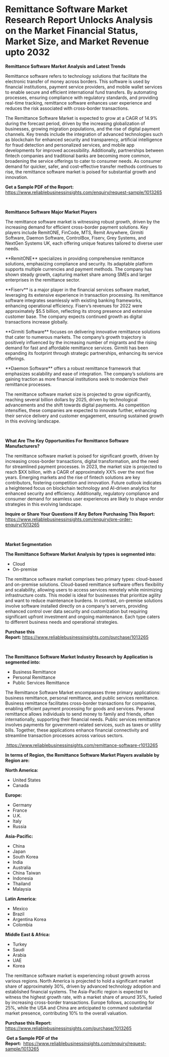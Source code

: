<p><h1>Remittance Software Market Research Report Unlocks Analysis on the Market Financial Status, Market Size, and Market Revenue upto 2032</h1></p><p><strong>Remittance Software Market Analysis and Latest Trends</strong></p>
<p><p>Remittance software refers to technology solutions that facilitate the electronic transfer of money across borders. This software is used by financial institutions, payment service providers, and mobile wallet services to enable secure and efficient international fund transfers. By automating processes, ensuring compliance with regulatory standards, and providing real-time tracking, remittance software enhances user experience and reduces the risk associated with cross-border transactions.</p><p>The Remittance Software Market is expected to grow at a CAGR of 14.9% during the forecast period, driven by the increasing globalization of businesses, growing migration populations, and the rise of digital payment channels. Key trends include the integration of advanced technologies such as blockchain for enhanced security and transparency, artificial intelligence for fraud detection and personalized services, and mobile app developments for improved accessibility. Additionally, partnerships between fintech companies and traditional banks are becoming more common, broadening the service offerings to cater to consumer needs. As consumer demand for quicker, safer, and cost-effective transfer methods continues to rise, the remittance software market is poised for substantial growth and innovation.</p></p>
<p><strong>Get a Sample PDF of the Report:&nbsp;</strong> <a href="https://www.reliablebusinessinsights.com/enquiry/request-sample/1013265?utm_campaign=1091&utm_medium=2&utm_source=Github&utm_content=ia&utm_term=17042025&utm_id=remittance-software">https://www.reliablebusinessinsights.com/enquiry/request-sample/1013265</a></p>
<p>&nbsp;</p>
<p><strong>Remittance Software Major Market Players</strong></p>
<p><p>The remittance software market is witnessing robust growth, driven by the increasing demand for efficient cross-border payment solutions. Key players include RemitONE, FinCode, MTS, Remit Anywhere, Girmiti Software, Daemon Software, ControlBox, Fiserv, Grey Systems, and NextGen Systems UK, each offering unique features tailored to diverse user needs.</p><p>**RemitONE** specializes in providing comprehensive remittance solutions, emphasizing compliance and security. Its adaptable platform supports multiple currencies and payment methods. The company has shown steady growth, capturing market share among SMEs and larger enterprises in the remittance sector.</p><p>**Fiserv** is a major player in the financial services software market, leveraging its extensive experience in transaction processing. Its remittance software integrates seamlessly with existing banking frameworks, enhancing operational efficiency. Fiserv’s revenues for 2022 were approximately $5.5 billion, reflecting its strong presence and extensive customer base. The company expects continued growth as digital transactions increase globally.</p><p>**Girmiti Software** focuses on delivering innovative remittance solutions that cater to numerous markets. The company’s growth trajectory is positively influenced by the increasing number of migrants and the rising demand for fast and affordable remittance services. Girmiti has been expanding its footprint through strategic partnerships, enhancing its service offerings.</p><p>**Daemon Software** offers a robust remittance framework that emphasizes scalability and ease of integration. The company’s solutions are gaining traction as more financial institutions seek to modernize their remittance processes.</p><p>The remittance software market size is projected to grow significantly, reaching several billion dollars by 2025, driven by technological advancements and the shift towards digital payments. As competition intensifies, these companies are expected to innovate further, enhancing their service delivery and customer engagement, ensuring sustained growth in this evolving landscape.</p></p>
<p>&nbsp;</p>
<p><strong>What Are The Key Opportunities For Remittance Software Manufacturers?</strong></p>
<p><p>The remittance software market is poised for significant growth, driven by increasing cross-border transactions, digital transformation, and the need for streamlined payment processes. In 2023, the market size is projected to reach $XX billion, with a CAGR of approximately XX% over the next five years. Emerging markets and the rise of fintech solutions are key contributors, fostering competition and innovation. Future outlook indicates a heightened focus on blockchain technology and AI-driven analytics for enhanced security and efficiency. Additionally, regulatory compliance and consumer demand for seamless user experiences are likely to shape vendor strategies in this evolving landscape.</p></p>
<p><strong>Inquire or Share Your Questions If Any Before Purchasing This Report:</strong> <a href="https://www.reliablebusinessinsights.com/enquiry/pre-order-enquiry/1013265?utm_campaign=1091&utm_medium=2&utm_source=Github&utm_content=ia&utm_term=17042025&utm_id=remittance-software">https://www.reliablebusinessinsights.com/enquiry/pre-order-enquiry/1013265</a></p>
<p>&nbsp;</p>
<p><strong>Market Segmentation</strong></p>
<p><strong>The Remittance Software Market Analysis by types is segmented into:</strong></p>
<p><ul><li>Cloud</li><li>On-premise</li></ul></p>
<p><p>The remittance software market comprises two primary types: cloud-based and on-premise solutions. Cloud-based remittance software offers flexibility and scalability, allowing users to access services remotely while minimizing infrastructure costs. This model is ideal for businesses that prioritize agility and want to reduce maintenance burdens. In contrast, on-premise solutions involve software installed directly on a company's servers, providing enhanced control over data security and customization but requiring significant upfront investment and ongoing maintenance. Each type caters to different business needs and operational strategies.</p></p>
<p><strong>Purchase this Report:&nbsp;</strong><a href="https://www.reliablebusinessinsights.com/purchase/1013265?utm_campaign=1091&utm_medium=2&utm_source=Github&utm_content=ia&utm_term=17042025&utm_id=remittance-software">https://www.reliablebusinessinsights.com/purchase/1013265</a></p>
<p>&nbsp;</p>
<p><strong>The Remittance Software Market Industry Research by Application is segmented into:</strong></p>
<p><ul><li>Business Remittance</li><li>Personal Remittance</li><li>Public Services Remittance</li></ul></p>
<p><p>The Remittance Software Market encompasses three primary applications: business remittance, personal remittance, and public services remittance. Business remittance facilitates cross-border transactions for companies, enabling efficient payment processing for goods and services. Personal remittance allows individuals to send money to family and friends, often internationally, supporting their financial needs. Public services remittance involves payments for government-related services, such as taxes or utility bills. Together, these applications enhance financial connectivity and streamline transaction processes across various sectors.</p></p>
<p><a href="https://www.reliablebusinessinsights.com/remittance-software-r1013265?utm_campaign=1091&utm_medium=2&utm_source=Github&utm_content=ia&utm_term=17042025&utm_id=remittance-software">&nbsp;https://www.reliablebusinessinsights.com/remittance-software-r1013265</a></p>
<p><strong>In terms of Region, the Remittance Software Market Players available by Region are:</strong></p>
<p>
    <p> <strong> North America: </strong>
        <ul>
            <li>United States</li>
            <li>Canada</li>
        </ul>
        </p> 
    <p> <strong> Europe: </strong>
        <ul>
            <li>Germany</li>
            <li>France</li>
            <li>U.K.</li>
            <li>Italy</li>
            <li>Russia</li>
        </ul>
        </p> 
    <p> <strong> Asia-Pacific: </strong>
        <ul>
            <li>China</li>
            <li>Japan</li>
            <li>South Korea</li>
            <li>India</li>
            <li>Australia</li>
            <li>China Taiwan</li>
            <li>Indonesia</li>
            <li>Thailand</li>
            <li>Malaysia</li>
        </ul>
        </p> 
    <p> <strong> Latin America: </strong>
        <ul>
            <li>Mexico</li>
            <li>Brazil</li>
            <li>Argentina Korea</li>
            <li>Colombia</li>
        </ul>
        </p> 
    <p> <strong> Middle East & Africa: </strong>
        <ul>
            <li>Turkey</li>
            <li>Saudi</li>
            <li>Arabia</li>
            <li>UAE</li>
            <li>Korea</li>
        </ul>
    </p>
    </p>
<p><p>The remittance software market is experiencing robust growth across various regions. North America is projected to hold a significant market share of approximately 30%, driven by advanced technology adoption and established financial systems. The Asia-Pacific region is expected to witness the highest growth rate, with a market share of around 35%, fueled by increasing cross-border transactions. Europe follows, accounting for 25%, while the USA and China are anticipated to command substantial market presence, contributing 10% to the overall valuation.</p></p>
<p><strong>Purchase this Report: </strong><a href="https://www.reliablebusinessinsights.com/purchase/1013265?utm_campaign=1091&utm_medium=2&utm_source=Github&utm_content=ia&utm_term=17042025&utm_id=remittance-software">https://www.reliablebusinessinsights.com/purchase/1013265</a></p>
<p>&nbsp;<strong>Get a Sample PDF of the Report:&nbsp;&nbsp;</strong><a href="https://www.reliablebusinessinsights.com/enquiry/request-sample/1013265?utm_campaign=1091&utm_medium=2&utm_source=Github&utm_content=ia&utm_term=17042025&utm_id=remittance-software">https://www.reliablebusinessinsights.com/enquiry/request-sample/1013265</a></p>
<p><strong></strong></p>
<p><p></p><p></p><p></p></p>